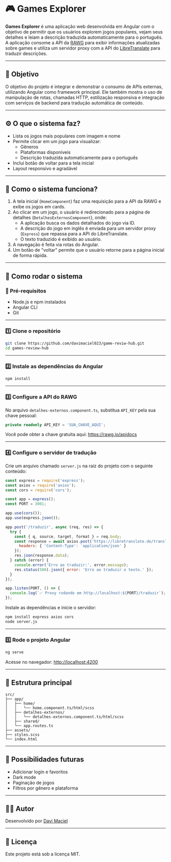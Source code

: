 
# 🎮 Games Explorer

**Games Explorer** é uma aplicação web desenvolvida em Angular com o objetivo de permitir que os usuários explorem jogos populares, vejam seus detalhes e leiam a descrição traduzida automaticamente para o português. A aplicação consome a API da [RAWG](https://rawg.io/apidocs) para exibir informações atualizadas sobre games e utiliza um servidor proxy com a API do [LibreTranslate](https://libretranslate.com) para traduzir descrições.

---

## 🎯 Objetivo

O objetivo do projeto é integrar e demonstrar o consumo de APIs externas, utilizando Angular como framework principal. Ele também mostra o uso de manipulação de rotas, chamadas HTTP, estilização responsiva e integração com serviços de backend para tradução automática de conteúdo.

---

## ⚙️ O que o sistema faz?

- Lista os jogos mais populares com imagem e nome
- Permite clicar em um jogo para visualizar:
  - Gêneros
  - Plataformas disponíveis
  - Descrição traduzida automaticamente para o português
- Inclui botão de voltar para a tela inicial
- Layout responsivo e agradável

---

## 🧠 Como o sistema funciona?

1. A tela inicial (`HomeComponent`) faz uma requisição para a API da RAWG e exibe os jogos em cards.
2. Ao clicar em um jogo, o usuário é redirecionado para a página de detalhes (`DetalhesExternosComponent`), onde:
   - A aplicação busca os dados detalhados do jogo via ID.
   - A descrição do jogo em inglês é enviada para um servidor proxy (`Express`) que repassa para a API do LibreTranslate.
   - O texto traduzido é exibido ao usuário.
3. A navegação é feita via rotas do Angular.
4. Um botão de "voltar" permite que o usuário retorne para a página inicial de forma rápida.

---

## 🚀 Como rodar o sistema

### 🔁 Pré-requisitos

- Node.js e npm instalados
- Angular CLI
- Git

---

### 1️⃣ Clone o repositório

```bash
git clone https://github.com/davimaciel023/game-reviw-hub.git
cd games-review-hub
```

---

### 2️⃣ Instale as dependências do Angular

```bash
npm install
```

---

### 3️⃣ Configure a API do RAWG

No arquivo `detalhes-externos.component.ts`, substitua `API_KEY` pela sua chave pessoal:

```ts
private readonly API_KEY = 'SUA_CHAVE_AQUI';
```

Você pode obter a chave gratuita aqui: https://rawg.io/apidocs

---

### 4️⃣ Configure o servidor de tradução

Crie um arquivo chamado `server.js` na raiz do projeto com o seguinte conteúdo:

```js
const express = require('express');
const axios = require('axios');
const cors = require('cors');

const app = express();
const PORT = 3001;

app.use(cors());
app.use(express.json());

app.post('/traduzir', async (req, res) => {
  try {
    const { q, source, target, format } = req.body;
    const response = await axios.post('https://libretranslate.de/translate', req.body, {
      headers: { 'Content-Type': 'application/json' }
    });
    res.json(response.data);
  } catch (error) {
    console.error('Erro ao traduzir:', error.message);
    res.status(500).json({ error: 'Erro ao traduzir o texto.' });
  }
});

app.listen(PORT, () => {
  console.log(`✅ Proxy rodando em http://localhost:${PORT}/traduzir`);
});
```

Instale as dependências e inicie o servidor:

```bash
npm install express axios cors
node server.js
```

---

### 5️⃣ Rode o projeto Angular

```bash
ng serve
```

Acesse no navegador: [http://localhost:4200](http://localhost:4200)

---

## 📁 Estrutura principal

```
src/
├── app/
│   ├── home/
│   │   └── home.component.ts/html/scss
│   ├── detalhes-externos/
│   │   └── detalhes-externos.component.ts/html/scss
│   ├── shared/
│   └── app.routes.ts
├── assets/
├── styles.scss
└── index.html
```

---

## 📌 Possibilidades futuras

- Adicionar login e favoritos
- Dark mode
- Paginação de jogos
- Filtros por gênero e plataforma

---

## 🧑‍💻 Autor

Desenvolvido por [Davi Maciel](https://github.com/davimaciel023)

---

## 📄 Licença

Este projeto está sob a licença MIT.
